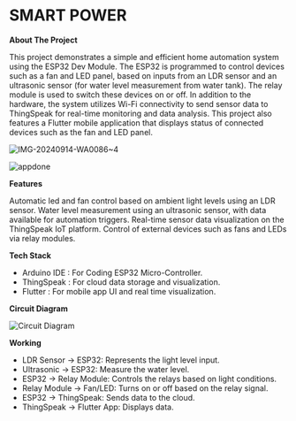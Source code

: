 # SMART POWER
**About The Project**

This project demonstrates a simple and efficient home automation system using the ESP32 Dev Module. The ESP32 is programmed to control devices such as a fan and LED panel, based on inputs from an LDR sensor and an ultrasonic sensor (for water level measurement from water tank). The relay module is used to switch these devices on or off. In addition to the hardware, the system utilizes Wi-Fi connectivity to send sensor data to ThingSpeak for real-time monitoring and data analysis. This project also features a Flutter mobile application that displays status of connected devices such as the fan and LED panel.

![IMG-20240914-WA0086~4](https://github.com/user-attachments/assets/8a5ae99b-190b-4098-b106-17600e7bcd23)

![appdone](https://github.com/user-attachments/assets/3d63cf41-e5a6-42d3-971f-cac5a0637222)

**Features**

Automatic led and fan control based on ambient light levels using an LDR sensor.
Water level measurement using an ultrasonic sensor, with data available for automation triggers.
Real-time sensor data visualization on the ThingSpeak IoT platform.
Control of external devices such as fans and LEDs via relay modules.

**Tech Stack**

* Arduino IDE : For Coding ESP32 Micro-Controller.
* ThingSpeak : For cloud data storage and visualization.
* Flutter : For mobile app UI and real time visualization.

**Circuit Diagram**

![Circuit Diagram](https://github.com/user-attachments/assets/c3382b42-26e0-45c2-9836-cf9a9cdbbd9f)

**Working**

* LDR Sensor → ESP32: Represents the light level input.
* Ultrasonic → ESP32: Measure the water level.
* ESP32 → Relay Module: Controls the relays based on light conditions.
* Relay Module → Fan/LED: Turns on or off based on the relay signal.
* ESP32 → ThingSpeak: Sends data to the cloud.
* ThingSpeak → Flutter App: Displays data.










